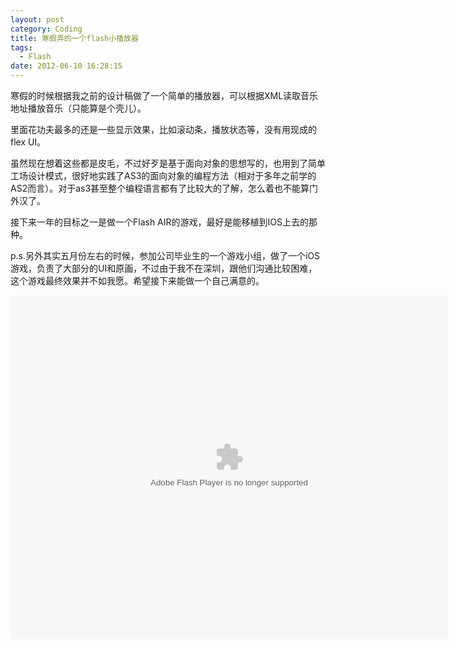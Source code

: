 ```yaml
---
layout: post
category: Coding
title: 寒假弄的一个flash小播放器
tags:
  - Flash
date: 2012-06-10 16:28:15
---
```

寒假的时候根据我之前的设计稿做了一个简单的播放器，可以根据XML读取音乐地址播放音乐（只能算是个壳儿）。


里面花功夫最多的还是一些显示效果，比如滚动条，播放状态等，没有用现成的flex UI。


虽然现在想着这些都是皮毛，不过好歹是基于面向对象的思想写的，也用到了简单工场设计模式，很好地实践了AS3的面向对象的编程方法（相对于多年之前学的AS2而言）。对于as3甚至整个编程语言都有了比较大的了解，怎么着也不能算门外汉了。

接下来一年的目标之一是做一个Flash AIR的游戏，最好是能移植到IOS上去的那种。


p.s.另外其实五月份左右的时候，参加公司毕业生的一个游戏小组，做了一个iOS游戏，负责了大部分的UI和原画，不过由于我不在深圳，跟他们沟通比较困难，这个游戏最终效果并不如我愿。希望接下来能做一个自己满意的。

<object  classid="clsid:D27CDB6E-AE6D-11cf-96B8-444553540000"  type="application/x-shockwave-flash" id="dreamdu">
<param name="quality" value="high"/> 
<param name="base" value="." />
<param name="play" value="true" />
<param name="WMode" value="transparent" />
<embed src="http://imjacob.me/src/2012-06-12/Mp3Player.swf" base="." width="700" height="550"  TYPE="application/x-shockwave-flash" pluginspace="http://www.macromedia.com/go/getflashplayer" wmode="transparent">  </embed> 
 </object>
